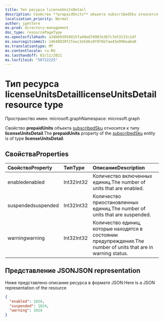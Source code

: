 ```yaml
---
title: Тип ресурса licenseUnitsDetail
description: Свойство **prepaidUnits** объекта subscribedSku относится к типу **licenseUnitsDetail**.
localization_priority: Normal
author: jpettere
ms.prod: directory-management
doc_type: resourcePageType
ms.openlocfilehash: a34b093954915fa49ed7d907e367c7e53133c14f
ms.sourcegitcommit: 14648839f2feac2e5d6c8f876b7ae43e996ea6a0
ms.translationtype: MT
ms.contentlocale: ru-RU
ms.lasthandoff: 03/11/2021
ms.locfileid: "50722225"
---
```

# <a name="licenseunitsdetail-resource-type"></a><span data-ttu-id="248a3-103">Тип ресурса licenseUnitsDetail</span><span class="sxs-lookup"><span data-stu-id="248a3-103">licenseUnitsDetail resource type</span></span>

<span data-ttu-id="248a3-104">Пространство имен: microsoft.graph</span><span class="sxs-lookup"><span data-stu-id="248a3-104">Namespace: microsoft.graph</span></span>

<span data-ttu-id="248a3-105">Свойство **prepaidUnits** объекта [subscribedSku](subscribedsku.md) относится к типу **licenseUnitsDetail**.</span><span class="sxs-lookup"><span data-stu-id="248a3-105">The **prepaidUnits** property of the [subscribedSku](subscribedsku.md) entity is of type **licenseUnitsDetail**.</span></span>

## <a name="properties"></a><span data-ttu-id="248a3-106">Свойства</span><span class="sxs-lookup"><span data-stu-id="248a3-106">Properties</span></span>
| <span data-ttu-id="248a3-107">Свойство</span><span class="sxs-lookup"><span data-stu-id="248a3-107">Property</span></span>     | <span data-ttu-id="248a3-108">Тип</span><span class="sxs-lookup"><span data-stu-id="248a3-108">Type</span></span>   |<span data-ttu-id="248a3-109">Описание</span><span class="sxs-lookup"><span data-stu-id="248a3-109">Description</span></span>|
|:-------------|:-----|:----------|
|<span data-ttu-id="248a3-110">enabled</span><span class="sxs-lookup"><span data-stu-id="248a3-110">enabled</span></span>|<span data-ttu-id="248a3-111">Int32</span><span class="sxs-lookup"><span data-stu-id="248a3-111">Int32</span></span>| <span data-ttu-id="248a3-112">Количество включенных единиц.</span><span class="sxs-lookup"><span data-stu-id="248a3-112">The number of units that are enabled.</span></span> |
|<span data-ttu-id="248a3-113">suspended</span><span class="sxs-lookup"><span data-stu-id="248a3-113">suspended</span></span>|<span data-ttu-id="248a3-114">Int32</span><span class="sxs-lookup"><span data-stu-id="248a3-114">Int32</span></span>| <span data-ttu-id="248a3-115">Количество приостановленных единиц.</span><span class="sxs-lookup"><span data-stu-id="248a3-115">The number of units that are suspended.</span></span> |
|<span data-ttu-id="248a3-116">warning</span><span class="sxs-lookup"><span data-stu-id="248a3-116">warning</span></span>|<span data-ttu-id="248a3-117">Int32</span><span class="sxs-lookup"><span data-stu-id="248a3-117">Int32</span></span>| <span data-ttu-id="248a3-118">Количество единиц, которые находятся в состоянии предупреждения.</span><span class="sxs-lookup"><span data-stu-id="248a3-118">The number of units that are in warning status.</span></span> |

## <a name="json-representation"></a><span data-ttu-id="248a3-119">Представление JSON</span><span class="sxs-lookup"><span data-stu-id="248a3-119">JSON representation</span></span>

<span data-ttu-id="248a3-120">Ниже представлено описание ресурса в формате JSON.</span><span class="sxs-lookup"><span data-stu-id="248a3-120">Here is a JSON representation of the resource</span></span>

<!-- {
  "blockType": "resource",
  "optionalProperties": [

  ],
  "@odata.type": "microsoft.graph.licenseUnitsDetail"
}-->

```json
{
  "enabled": 1024,
  "suspended": 1024,
  "warning": 1024
}

```

<!-- uuid: 8fcb5dbc-d5aa-4681-8e31-b001d5168d79
2015-10-25 14:57:30 UTC -->
<!-- {
  "type": "#page.annotation",
  "description": "licenseUnitsDetail resource",
  "keywords": "",
  "section": "documentation",
  "tocPath": ""
}-->

